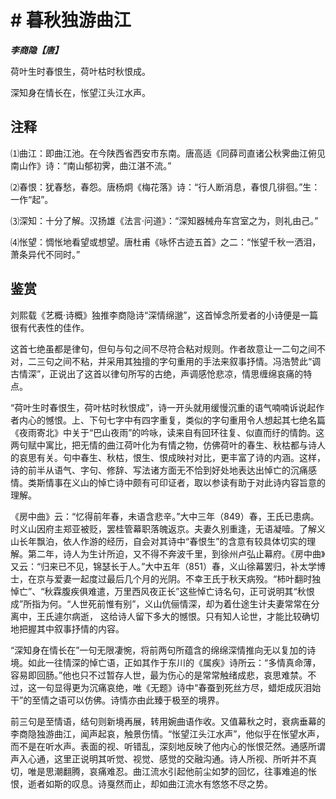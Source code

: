 # # 暮秋独游曲江

***李商隐【唐】***

荷叶生时春恨生，荷叶枯时秋恨成。

深知身在情长在，怅望江头江水声。

## 注释

⑴曲江：即曲江池。在今陕西省西安市东南。唐高适《同薛司直诸公秋霁曲江俯见南山作》诗：“南山郁初霁，曲江湛不流。”

⑵春恨：犹春愁，春怨。唐杨炯《梅花落》诗：“行人断消息，春恨几徘徊。”生：一作“起”。

⑶深知：十分了解。汉扬雄《法言·问道》：“深知器械舟车宫室之为，则礼由己。”

⑷怅望：惆怅地看望或想望。唐杜甫《咏怀古迹五首》之二：“怅望千秋一洒泪，萧条异代不同时。”

## 鉴赏

刘熙载《艺概·诗概》独推李商隐诗“深情绵邈”，这首悼念所爱者的小诗便是一篇很有代表性的佳作。

这首七绝虽都是律句，但句与句之间不尽符合粘对规则。作者故意让一二句之间不对，二三句之间不粘，并采用其独擅的字句重用的手法来叙事抒情。冯浩赞此“调古情深”，正说出了这首以律句所写的古绝，声调感怆悲凉，情思缠绵哀痛的特点。

“荷叶生时春恨生，荷叶枯时秋恨成”，诗一开头就用缓慢沉重的语气喃喃诉说起作者内心的憾恨。上、下句七字中有四字重复，类似的字句重用令人想起其七绝名篇《夜雨寄北》中关于“巴山夜雨”的吟咏，读来自有回环往复、似直而纡的情韵。这两句赋中寓比，把无情的曲江荷叶化为有情之物，仿佛荷叶的春生、秋枯都与诗人的哀思有关。句中春生、秋枯，恨生、恨成映衬对比，更丰富了诗的内涵。这样，诗的前半从语气、字句、修辞、写法诸方面无不恰到好处地表达出悼亡的沉痛感情。类斯情事在义山的悼亡诗中颇有可印证者，取以参读有助于对此诗内容旨意的理解。

《房中曲》云：“忆得前年春，未语含悲辛。”大中三年（849）春，王氏已患病。时义山因府主郑亚被贬，罢桂管幕职落魄返京。夫妻久别重逢，无语凝噎。了解义山长年飘泊，依人作游的经历，自会对其诗中“春恨生”的含意有较具体切实的理解。第二年，诗人为生计所迫，又不得不奔波千里，到徐州卢弘止幕府。《房中曲》又云：“归来已不见，锦瑟长于人。”大中五年（851）春，义山徐幕罢归，补太学博士，在京与爱妻一起度过最后几个月的光阴。不幸王氏于秋天病殁。“柿叶翻时独悼亡”、“秋霖腹疾俱难遣，万里西风夜正长”这些悼亡诗名句，正可说明其“秋恨成”所指为何。“人世死前惟有别”，义山伉俪情深，却为着仕途生计夫妻常常在分离中，王氏遽尔病逝，
这给诗人留下多大的憾恨。只有知人论世，才能比较确切地把握其中叙事抒情的内容。

“深知身在情长在”一句无限凄惋，将前两句所蕴含的绵绵深情推向无以复加的诗境。如此一往情深的悼亡语，正如其作于东川的《属疾》诗所云：“多情真命薄，容易即回肠。”他也只不过暂存人世，最为伤心的是常常触绪成悲，哀思难禁。不过，这一句显得更为沉痛哀绝，唯《无题》诗中“春蚕到死丝方尽，蜡炬成灰泪始干”的至情之语可以仿佛。诗情亦由此臻于极至的境界。

前三句是至情语，结句则新境再展，转用婉曲语作收。又值幕秋之时，衰病垂幕的李商隐独游曲江，闻声起哀，触景伤情。“怅望江头江水声”，他似乎在怅望水声，而不是在听水声。表面的视、听错乱，深刻地反映了他内心的怅恨茫然。通感所谓声入心通，这里正说明其听觉、视觉、感觉的交融沟通。诗人所视、所听并不真切，唯是思潮翻腾，哀痛难忍。曲江流水引起他前尘如梦的回忆，往事难追的怅恨，逝者如斯的叹息。诗戛然而止，却如曲江流水有悠悠不尽之势。
